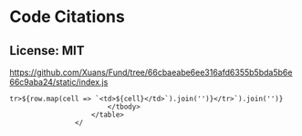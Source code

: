 # Code Citations

## License: MIT
https://github.com/Xuans/Fund/tree/66cbaeabe6ee316afd6355b5bda5b6e66c9aba24/static/index.js

```
tr>${row.map(cell => `<td>${cell}</td>`).join('')}</tr>`).join('')}
                        </tbody>
                    </table>
                </
```

